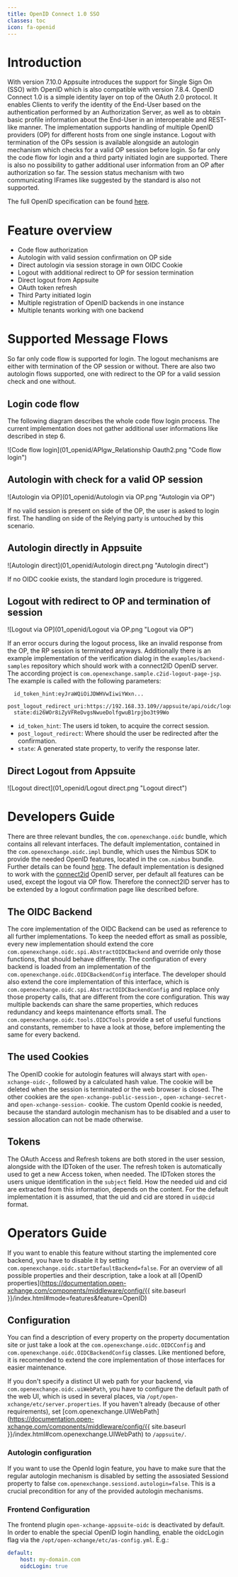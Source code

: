 ```yaml
---
title: OpenID Connect 1.0 SSO
classes: toc
icon: fa-openid
---
```


# Introduction

With version 7.10.0 Appsuite introduces the support for Single Sign On (SSO) with OpenID which is also compatible with version 7.8.4. OpenID Connect 1.0 is a simple identity layer on top of the OAuth 2.0 protocol. 
It enables Clients to verify the identity of the End-User based on the authentication performed by an Authorization Server, as well as to obtain basic profile information about the End-User in an interoperable and REST-like manner. 
The implementation supports handling of multiple OpenID providers (OP) for different hosts from one single instance. Logout with termination of the OPs session is available alongside an autologin mechanism which checks 
for a valid OP session before login. So far only the code flow for login and a third party initiated login are supported. There is also no possibility to gather additional user information from an OP after authorization so far. 
The session status mechanism with two communicating IFrames like suggested by the standard is also not supported.

The full OpenID specification can be found [here](http://openid.net/specs/openid-connect-core-1_0.html).

# Feature overview
* Code flow authorization
* Autologin with valid session confirmation on OP side
* Direct autologin via session storage in own OIDC Cookie
* Logout with additional redirect to OP for session termination
* Direct logout from Appsuite
* OAuth token refresh
* Third Party initiated login
* Multiple registration of OpenID backends in one instance
* Multiple tenants working with one backend

# Supported Message Flows
So far only code flow is supported for login. The logout mechanisms are either with termination of the OP session or without. 
There are also two autologin flows supported, one with redirect to the OP for a valid session check and one without.

## Login code flow
The following diagram describes the whole code flow login process. The current implementation does not gather additional user informations like described in step 6.

![Code flow login](01_openid/APIgw_Relationship Oauth2.png "Code flow login")


## Autologin with check for a valid OP session
![Autologin via OP](01_openid/Autologin via OP.png "Autologin via OP")

If no valid session is present on side of the OP, the user is asked to login first. The handling on side of the Relying party is untouched by this scenario. 

## Autologin directly in Appsuite
![Autologin direct](01_openid/Autologin direct.png "Autologin direct")

If no OIDC cookie exists, the standard login procedure is triggered.

## Logout with redirect to OP and termination of session
![Logout via OP](01_openid/Logout via OP.png "Logout via OP")

If an error occurs during the logout process, like an invalid response from the OP, the RP session is terminated anyways. Additionally there is an example implementation of the verification dialog in the `examples/backend-samples` repository which should work with a connect2ID OpenID server. 
The according project is `com.openexchange.sample.c2id-logout-page-jsp`. The example is called with the following parameters:

```
  id_token_hint:eyJraWQiOiJDWHVwIiwiYWxn...
  post_logout_redirect_uri:https://192.168.33.109//appsuite/api/oidc/logout
  state:di26WOr8iZyVFReDvgsNwueDolfgwuB1rpjbo3t99Wo
```

* `id_token_hint`: The users id token, to acquire the correct session.
* `post_logout_redirect`: Where should the user be redirected after the confirmation.
* `state`: A generated state property, to verify the response later.


## Direct Logout from Appsuite
![Logout direct](01_openid/Logout direct.png "Logout direct")

# Developers Guide
There are three relevant bundles, the `com.openexchange.oidc` bundle, which contains all relevant interfaces. The default implementation, contained in the `com.openexchange.oidc.impl` bundle, which uses the Nimbus SDK
 to provide the needed OpenID features, located in the `com.nimbus` bundle. Further details can be found [here](https://connect2id.com/products/nimbus-oauth-openid-connect-sdk). 
 The default implementation is designed to work with the [connect2id](https://connect2id.com/products/server) OpenID server, per default all features can be used, except the logout via OP flow. 
 Therefore the connect2ID server has to be extended by a logout confirmation page like described before.

## The OIDC Backend
The core implementation of the OIDC Backend can be used as reference to all further implementations. To keep the needed effort as small as possible, every new implementation should extend the core `com.openexchange.oidc.spi.AbstractOIDCBackend` 
and override only those functions, that should behave differently. The configuration of every backend is loaded from an implementation of the `com.openexchange.oidc.OIDCBackendConfig` interface. 
The developer should also extend the core implementation of this interface, which is `com.openexchange.oidc.spi.AbstractOIDCBackendConfig` and replace only those property calls, that are different from the core configuration. 
This way multiple backends can share the same properties, which reduces redundancy and keeps maintenance efforts small. 
The `com.openexchange.oidc.tools.OIDCTools` provide a set of useful functions and constants, remember to have a look at those, before implementing the same for every backend.

## The used Cookies

The OpenID cookie for autologin features will always start with `open-xchange-oidc-`, followed by a calculated hash value. The cookie will be deleted when the session is terminated or the web browser is closed. 
The other cookies are the `open-xchange-public-session-`, `open-xchange-secret-` and `open-xchange-session-` cookie. 
The custom OpenId cookie is needed, because the standard autologin mechanism has to be disabled and a user to session allocation can not be made otherwise.

## Tokens

The OAuth Access and Refresh tokens are both stored in the user session, alongside with the IDToken of the user. The refresh token is automatically used to get a new Access token, when needed. 
The IDToken stores the users unique identification in the `subject` field. How the needed uid and cid are extracted from this information, depends on the content. 
For the default implementation it is assumed, that the uid and cid are stored in `uid@cid` format.

# Operators Guide

If you want to enable this feature without starting the implemented core backend, you have to disable it by setting `com.openexchange.oidc.startDefaultBackend=false`. 
For an overview of all possible properties and their description, take a look at all [OpenID properties](https://documentation.open-xchange.com/components/middleware/config/{{ site.baseurl }}/index.html#mode=features&feature=OpenID)

## Configuration
You can find a description of every property on the property documentation site or just take a look at the `com.openexchange.oidc.OIDCConfig` and `com.openexchange.oidc.OIDCBackendConfig` classes. 
Like mentioned before, it is recomended to extend the core implementation of those interfaces for easier maintenance.

If you don't specify a distinct UI web path for your backend, via `com.openexchange.oidc.uiWebPath`, you have to configure the default path of the web UI, which is used in several places, via `/opt/open-xchange/etc/server.properties`. 
If you haven't already (because of other requirements), set [com.openexchange.UIWebPath](https://documentation.open-xchange.com/components/middleware/config/{{ site.baseurl }}/index.html#com.openexchange.UIWebPath) to `/appsuite/`.

### Autologin configuration

If you want to use the OpenId login feature, you have to make sure that the regular autologin mechanism is disabled by setting the assosiated Sessiond property to false `com.openexchange.sessiond.autologin=false`. This is a crucial precondition for any of the provided autologin mechanisms. 

### Frontend Configuration

The frontend plugin `open-xchange-appsuite-oidc` is deactivated by default. In order to enable the special OpenID login handling, enable the oidcLogin flag via the `/opt/open-xchange/etc/as-config.yml`. E.g.:

```yaml
default:
    host: my-domain.com
    oidcLogin: true
```

